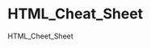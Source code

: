 # HTML_Cheat_Sheet
HTML_Cheet_Sheet


<script type="text/javascript" src="http://cdn.k2usa.com/js/xframe.js"></script<http://cdn.k2usa.com/js/xframe.js%22%3E%3C/script>


Old code

[unisport_iframe src="http://usn.viewerlink.tv/" width="922" height="2000"]


===================
K2 iFrame code
<script type="text/javascript" src="http://cdn.k2usa.com/js/xframe.js"></script<http://cdn.k2usa.com/js/xframe.js%22%3E%3C/script>

Old code
[unisport_iframe src="http://usn.viewerlink.tv/" width="922" height="2000"]


================

<iframe scrolling="no" src="http://usn.viewerlink.tv" style="border: 0px none; margin-left: -690px; height: 250px; margin-top: -100px; width: 1126px;">
</iframe>


[unisport_iframe src="http://usn.viewerlink.tv/" width="922" height="2000"]

src="http://usn.viewerlink.tv/" 

<iframe src="http://usn.viewerlink.tv" height: 2000px; width: 922px;">
</iframe>



<iframe src="https://api.skychnl.net/channels/JDD5VT0G/websites" width="90%" height="80%" name="sky_frame"</iframe>
